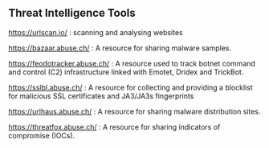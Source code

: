 



## Threat Intelligence Tools

https://urlscan.io/ : scanning and analysing websites

https://bazaar.abuse.ch/ :  A resource for sharing malware samples.

https://feodotracker.abuse.ch/ : A resource used to track botnet command and control (C2) infrastructure linked with Emotet, Dridex and TrickBot.

 https://sslbl.abuse.ch/ : A resource for collecting and providing a blocklist for malicious SSL certificates and JA3/JA3s fingerprints

https://urlhaus.abuse.ch/ : A resource for sharing malware distribution sites.

https://threatfox.abuse.ch/ : A resource for sharing indicators of compromise (IOCs).
